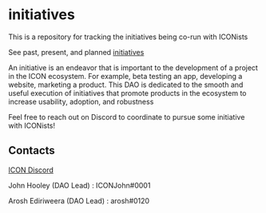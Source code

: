 # initiatives
This is a repository for tracking the initiatives being co-run with ICONists

See past, present, and planned [initiatives](./initiatives/)

An initiative is an endeavor that is important to the development of a project in the ICON ecosystem. For example, beta testing an app, developing a website, marketing a product. This DAO is dedicated to the smooth and useful execution of initiatives that promote products in the ecosystem to increase usability, adoption, and robustness

Feel free to reach out on Discord to coordinate to pursue some initiative with ICONists!

## Contacts

[ICON Discord](https://discord.gg/b5QvCXJjJM)

John Hooley (DAO Lead) : ICONJohn#0001

Arosh Ediriweera (DAO Lead) : arosh#0120
